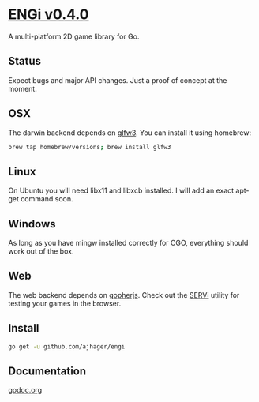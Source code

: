 # [ENGi v0.4.0](http://ajhager.com/engi)

A multi-platform 2D game library for Go.

## Status

Expect bugs and major API changes. Just a proof of concept at the moment.

## OSX

The darwin backend depends on [glfw3](http://github.com/go-gl/glfw). You can install it using homebrew:

```bash
brew tap homebrew/versions; brew install glfw3
```

## Linux

On Ubuntu you will need libx11 and libxcb installed. I will add an exact apt-get command soon.

## Windows

As long as you have mingw installed correctly for CGO, everything should work out of the box.

## Web

The web backend depends on [gopherjs](http://github.com/neelance/gopherjs). Check out the [SERVi](http://github.com/ajhager/engi/tree/master/srvi) utility for testing your games in the browser.

## Install

```bash
go get -u github.com/ajhager/engi
```

## Documentation

[godoc.org](http://godoc.org/github.com/ajhager/engi)
